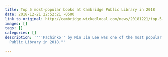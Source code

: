 ```yaml
---
title: Top 5 most-popular books at Cambridge Public Library in 2018
date: 2018-12-21 22:52:21 -0500
link_to_original: http://cambridge.wickedlocal.com/news/20181221/top-5-most-popular-books-at-cambridge-public-library-in-2018
images: []
tags: []
categories: []
description: '"''Pachinko'' by Min Jin Lee was one of the most popular books at Cambridge
  Public Library in 2018."'

---
```

